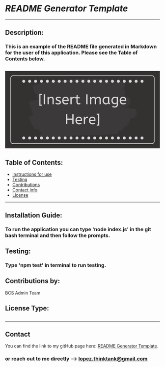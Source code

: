 # *README Generator Template*
  ---
  ## Description:  
  ### This is an example of the README file generated in Markdown for the user of this application. Please see the Table of Contents below.

  ![ Image](../Assets/Insert-Image-Here.png "Image description")
  ---  
  ## Table of Contents: 

  * [Instructions for use](#installation-guide)  
  * [Testing](#Testing) 
  * [Contributions](#contributions-by) 
  * [Contact Info](#contact) 
  * [License](#license-type) 
  
  ---
  
  ## Installation Guide: 

  ### To run the application you can type 'node index.js' in the git bash terminal and then follow the prompts.

  ## Testing: 

  ### Type 'npm test' in terminal to run testing. 
  
  ## Contributions by:  
  BCS Admin Team  
  
  ## License Type: 

  ## 

  ---
  
  ## Contact

  You can find the link to my gitHub page here: [README Generator Template](https://github.com/https://github.com/Think-Again-Coder).

  ### or reach out to me directly --> lopez.thinktank@gmail.com

